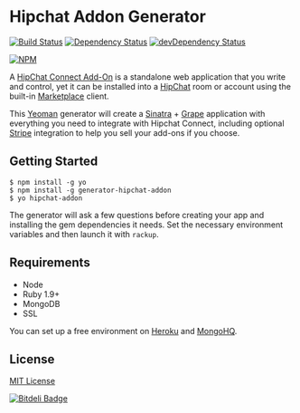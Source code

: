 # Hipchat Addon Generator

[![Build Status](https://secure.travis-ci.org/logankoester/generator-hipchat-addon.png?branch=master)](https://travis-ci.org/logankoester/generator-hipchat-addon)
[![Dependency Status](https://david-dm.org/logankoester/grunt-rasterize.png)](https://david-dm.org/logankoester/generator-hipchat-addon)
[![devDependency Status](https://david-dm.org/logankoester/grunt-rasterize/dev-status.png)](https://david-dm.org/logankoester/generator-hipchat-addon#info=devDependencies)

[![NPM](https://nodei.co/npm/generator-hipchat-addon.png?downloads=true)](https://nodei.co/npm/generator-hipchat-addon/)

A [HipChat Connect Add-On](https://www.hipchat.com/docs/apiv2/addons) is a standalone web application that you write and control, yet it can be installed into a [HipChat](http://hipchat.com) room or account using the built-in [Marketplace](https://marketplace.atlassian.com/) client.

This [Yeoman](yeoman.io) generator will create a [Sinatra](http://www.sinatrarb.com/) + [Grape](https://github.com/intridea/grape) application
with everything you need to integrate with Hipchat Connect, including optional [Stripe](https://stripe.com/) integration to help you sell
your add-ons if you choose.

## Getting Started

```
$ npm install -g yo
$ npm install -g generator-hipchat-addon
$ yo hipchat-addon
```

The generator will ask a few questions before creating your app and installing the gem dependencies it needs.
Set the necessary environment variables and then launch it with `rackup`.

## Requirements

* Node
* Ruby 1.9+
* MongoDB
* SSL

You can set up a free environment on [Heroku](https://www.heroku.com/) and [MongoHQ](https://www.mongohq.com/home).

## License

[MIT License](http://en.wikipedia.org/wiki/MIT_License)


[![Bitdeli Badge](https://d2weczhvl823v0.cloudfront.net/logankoester/generator-hipchat-addon/trend.png)](https://bitdeli.com/free "Bitdeli Badge")


